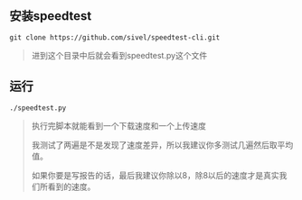 ## 安装speedtest

```
git clone https://github.com/sivel/speedtest-cli.git
```

> 进到这个目录中后就会看到speedtest.py这个文件

## 运行

```
./speedtest.py
```

> 执行完脚本就能看到一个下载速度和一个上传速度
>
> 我测试了两遍是不是发现了速度差异，所以我建议你多测试几遍然后取平均值。
>
> 如果你要是写报告的话，最后我建议你除以8，除8以后的速度才是真实我们所看到的速度。
